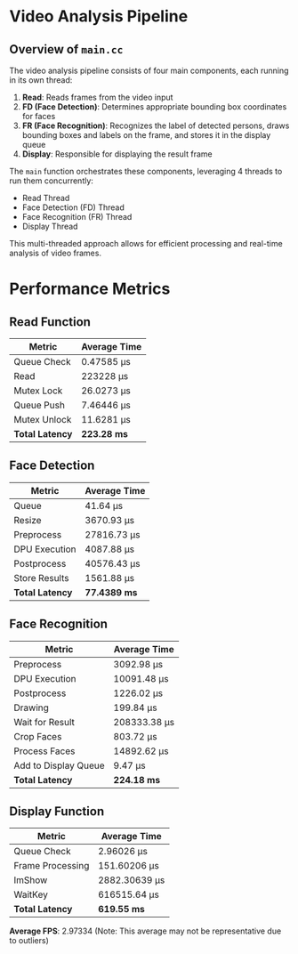 # Video Analysis Pipeline

## Overview of `main.cc`

The video analysis pipeline consists of four main components, each running in its own thread:

1. **Read**: Reads frames from the video input
2. **FD (Face Detection)**: Determines appropriate bounding box coordinates for faces
3. **FR (Face Recognition)**: Recognizes the label of detected persons, draws bounding boxes and labels on the frame, and stores it in the display queue
4. **Display**: Responsible for displaying the result frame

The `main` function orchestrates these components, leveraging 4 threads to run them concurrently:

- Read Thread
- Face Detection (FD) Thread
- Face Recognition (FR) Thread
- Display Thread

This multi-threaded approach allows for efficient processing and real-time analysis of video frames.

# Performance Metrics

## Read Function
| Metric | Average Time |
|--------|--------------|
| Queue Check | 0.47585 µs |
| Read | 223228 µs |
| Mutex Lock | 26.0273 µs |
| Queue Push | 7.46446 µs |
| Mutex Unlock | 11.6281 µs |
| **Total Latency** | **223.28 ms** |

## Face Detection
| Metric | Average Time |
|--------|--------------|
| Queue | 41.64 µs |
| Resize | 3670.93 µs |
| Preprocess | 27816.73 µs |
| DPU Execution | 4087.88 µs |
| Postprocess | 40576.43 µs |
| Store Results | 1561.88 µs |
| **Total Latency** | **77.4389 ms** |

## Face Recognition
| Metric | Average Time |
|--------|--------------|
| Preprocess | 3092.98 µs |
| DPU Execution | 10091.48 µs |
| Postprocess | 1226.02 µs |
| Drawing | 199.84 µs |
| Wait for Result | 208333.38 µs |
| Crop Faces | 803.72 µs |
| Process Faces | 14892.62 µs |
| Add to Display Queue | 9.47 µs |
| **Total Latency** | **224.18 ms** |

## Display Function
| Metric | Average Time |
|--------|--------------|
| Queue Check | 2.96026 µs |
| Frame Processing | 151.60206 µs |
| ImShow | 2882.30639 µs |
| WaitKey | 616515.64 µs |
| **Total Latency** | **619.55 ms** |

**Average FPS**: 2.97334 (Note: This average may not be representative due to outliers)
